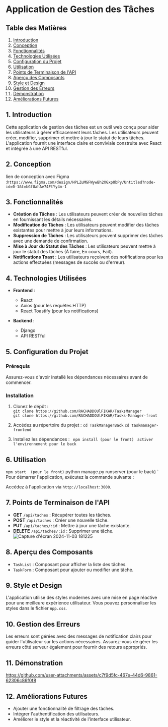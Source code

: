 # Application de Gestion des Tâches

## Table des Matières

1. [Introduction](#introduction)
2. [Conception](#Conception) 
3. [Fonctionnalités](#fonctionnalités)
4. [Technologies Utilisées](#technologies-utilisées)
5. [Configuration du Projet](#configuration-du-projet)
6. [Utilisation](#utilisation)
7. [Points de Terminaison de l'API](#points-de-terminaison-de-lapi)
8. [Aperçu des Composants](#aperçu-des-composants)
9. [Style et Design](#style-et-design)
10. [Gestion des Erreurs](#gestion-des-erreurs)
11. [Démonstration](#Démonstration)
12. [Améliorations Futures](#améliorations-futures)

## 1. Introduction

Cette application de gestion des tâches est un outil web conçu pour aider les utilisateurs à gérer efficacement leurs tâches. Les utilisateurs peuvent créer, modifier, supprimer et mettre à jour le statut de leurs tâches. L'application fournit une interface claire et conviviale construite avec React et intégrée à une API RESTful.
## 2. Conception 
lien de conception avec Figma :`https://www.figma.com/design/HPLZuMGFWywBh2XGxpObPy/Untitled?node-id=0-1&t=bGfUahAe74FtYy4m-1`

## 3. Fonctionnalités

- **Création de Tâches** : Les utilisateurs peuvent créer de nouvelles tâches en fournissant les détails nécessaires.
- **Modification de Tâches** : Les utilisateurs peuvent modifier des tâches existantes pour mettre à jour leurs informations.
- **Suppression de Tâches** : Les utilisateurs peuvent supprimer des tâches avec une demande de confirmation.
- **Mise à Jour du Statut des Tâches** : Les utilisateurs peuvent mettre à jour le statut des tâches (À faire, En cours, Fait).
- **Notifications Toast** : Les utilisateurs reçoivent des notifications pour les actions effectuées (messages de succès ou d'erreur).

## 4. Technologies Utilisées

- **Frontend** : 
  - React
  - Axios (pour les requêtes HTTP)
  - React Toastify (pour les notifications)

- **Backend** : 
  - Django
  - API RESTful

## 5. Configuration du Projet

### Prérequis

Assurez-vous d'avoir installé les dépendances nécessaires avant de commencer. 

### Installation

1. Clonez le dépôt :</br>
`git clone https://github.com/RACHADDOUlFIKAR/TasksManager`</br>
`git clone https://github.com/RACHADDOUlFIKAR/Tasks-Manager-front`
  
3. Accédez au répertoire du projet :
`cd TaskManagerBack`
`cd taskmanager-frontend`
4. Installez les dépendances :
`  npm install (pour le front) `
`  activer l'environnement pour le back `


## 6. Utilisation 

`npm start  (pour le front)`
python manage.py runserver (pour le back) `
Pour démarrer l'application, exécutez la commande suivante :

Accédez à l'application via `http://localhost:3000`.

## 7. Points de Terminaison de l'API

- **GET** `/api/taches` : Récupérer toutes les tâches.
- **POST** `/api/taches` : Créer une nouvelle tâche.
- **PUT** `/api/taches/:id` : Mettre à jour une tâche existante.
- **DELETE** `/api/taches/:id` : Supprimer une tâche.
![Capture d'écran 2024-11-03 181225](https://github.com/user-attachments/assets/d18fd8ab-357f-42e6-a53f-58ae608a1ae4)

## 8. Aperçu des Composants

- `TaskList` : Composant pour afficher la liste des tâches.
- `TaskForm` : Composant pour ajouter ou modifier une tâche.

## 9. Style et Design

L'application utilise des styles modernes avec une mise en page réactive pour une meilleure expérience utilisateur. Vous pouvez personnaliser les styles dans le fichier `App.css`.

## 10. Gestion des Erreurs

Les erreurs sont gérées avec des messages de notification clairs pour guider l'utilisateur sur les actions nécessaires. Assurez-vous de gérer les erreurs côté serveur également pour fournir des retours appropriés.

## 11. Démonstration


https://github.com/user-attachments/assets/c7f9d5fc-467e-44d6-9861-62306c86f0f8



## 12. Améliorations Futures

- Ajouter une fonctionnalité de filtrage des tâches.
- Intégrer l'authentification des utilisateurs.
- Améliorer le style et la réactivité de l'interface utilisateur.
